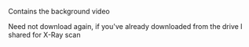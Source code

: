 Contains the background video

Need not download again, if you've already downloaded from the drive I shared for X-Ray scan
